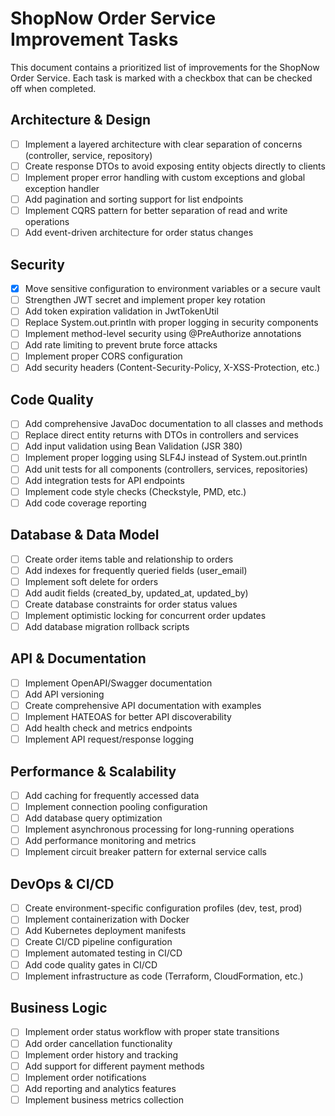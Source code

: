 # ShopNow Order Service Improvement Tasks

This document contains a prioritized list of improvements for the ShopNow Order Service. Each task is marked with a checkbox that can be checked off when completed.

## Architecture & Design

- [ ] Implement a layered architecture with clear separation of concerns (controller, service, repository)
- [ ] Create response DTOs to avoid exposing entity objects directly to clients
- [ ] Implement proper error handling with custom exceptions and global exception handler
- [ ] Add pagination and sorting support for list endpoints
- [ ] Implement CQRS pattern for better separation of read and write operations
- [ ] Add event-driven architecture for order status changes

## Security

- [x] Move sensitive configuration to environment variables or a secure vault
- [ ] Strengthen JWT secret and implement proper key rotation
- [ ] Add token expiration validation in JwtTokenUtil
- [ ] Replace System.out.println with proper logging in security components
- [ ] Implement method-level security using @PreAuthorize annotations
- [ ] Add rate limiting to prevent brute force attacks
- [ ] Implement proper CORS configuration
- [ ] Add security headers (Content-Security-Policy, X-XSS-Protection, etc.)

## Code Quality

- [ ] Add comprehensive JavaDoc documentation to all classes and methods
- [ ] Replace direct entity returns with DTOs in controllers and services
- [ ] Add input validation using Bean Validation (JSR 380)
- [ ] Implement proper logging using SLF4J instead of System.out.println
- [ ] Add unit tests for all components (controllers, services, repositories)
- [ ] Add integration tests for API endpoints
- [ ] Implement code style checks (Checkstyle, PMD, etc.)
- [ ] Add code coverage reporting

## Database & Data Model

- [ ] Create order items table and relationship to orders
- [ ] Add indexes for frequently queried fields (user_email)
- [ ] Implement soft delete for orders
- [ ] Add audit fields (created_by, updated_at, updated_by)
- [ ] Create database constraints for order status values
- [ ] Implement optimistic locking for concurrent order updates
- [ ] Add database migration rollback scripts

## API & Documentation

- [ ] Implement OpenAPI/Swagger documentation
- [ ] Add API versioning
- [ ] Create comprehensive API documentation with examples
- [ ] Implement HATEOAS for better API discoverability
- [ ] Add health check and metrics endpoints
- [ ] Implement API request/response logging

## Performance & Scalability

- [ ] Add caching for frequently accessed data
- [ ] Implement connection pooling configuration
- [ ] Add database query optimization
- [ ] Implement asynchronous processing for long-running operations
- [ ] Add performance monitoring and metrics
- [ ] Implement circuit breaker pattern for external service calls

## DevOps & CI/CD

- [ ] Create environment-specific configuration profiles (dev, test, prod)
- [ ] Implement containerization with Docker
- [ ] Add Kubernetes deployment manifests
- [ ] Create CI/CD pipeline configuration
- [ ] Implement automated testing in CI/CD
- [ ] Add code quality gates in CI/CD
- [ ] Implement infrastructure as code (Terraform, CloudFormation, etc.)

## Business Logic

- [ ] Implement order status workflow with proper state transitions
- [ ] Add order cancellation functionality
- [ ] Implement order history and tracking
- [ ] Add support for different payment methods
- [ ] Implement order notifications
- [ ] Add reporting and analytics features
- [ ] Implement business metrics collection

